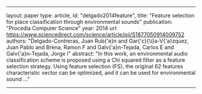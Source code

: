 
---
layout: paper
type: article,
id: "delgado2014feature",
title: "Feature selection for place classification through environmental sounds"
publication: "Procedia Computer Science"
year: 2014
url: https://www.sciencedirect.com/science/article/pii/S1877050914009752
authors: "Delgado-Contreras, Juan Rub{\'e}n and Gar{\'c}{\i}a-V{\'a}zquez, Juan Pablo and Brena, Ramon F and Galv{\'a}n-Tejada, Carlos E and Galv{\'a}n-Tejada, Jorge I"
abstract: "In this work, an environmental audio classification scheme is proposed using a Chi squared filter as a feature selection strategy. Using feature selection (FS), the original 62 features characteristic vector can be optimized, and it can be used for environmental sound …"

---
